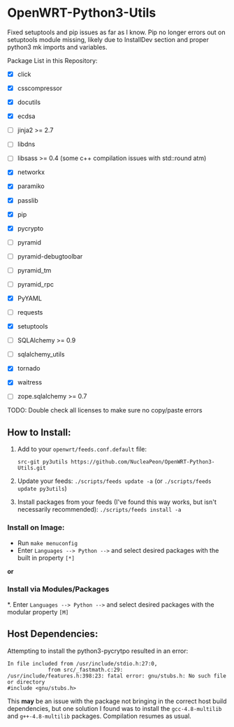 # OpenWRT-Python3-Utils

Fixed setuptools and pip issues as far as I know. Pip no longer errors out on setuptools module missing, likely due to InstallDev section and proper python3 mk imports and variables.


Package List in this Repository:

 * [X] click
 * [X] csscompressor
 * [X] docutils
 * [X] ecdsa
 * [ ] jinja2 >= 2.7
 * [ ] libdns
 * [ ] libsass >= 0.4 (some c++ compilation issues with std::round atm)
 * [X] networkx 
 * [X] paramiko
 * [X] passlib
 * [X] pip
 * [X] pycrypto
 * [ ] pyramid
 * [ ] pyramid-debugtoolbar
 * [ ] pyramid_tm
 * [ ] pyramid_rpc
 * [X] PyYAML
 * [ ] requests
 * [X] setuptools
 * [ ] SQLAlchemy >= 0.9
 * [ ] sqlalchemy_utils
 * [X] tornado
 * [X] waitress
 * [ ] zope.sqlalchemy >= 0.7
 

TODO: Double check all licenses to make sure no copy/paste errors

## How to Install:

1. Add to your `openwrt/feeds.conf.default` file:

   `src-git py3utils https://github.com/NucleaPeon/OpenWRT-Python3-Utils.git`
2. Update your feeds: `./scripts/feeds update -a` (or `./scripts/feeds update py3utils`)
3. Install packages from your feeds (I've found this way works, but isn't necessarily recommended): `./scripts/feeds install -a`

### Install on Image:
* Run `make menuconfig`
* Enter `Languages --> Python -->` and select desired packages with the built in property `[*]`

**or**

### Install via Modules/Packages
*. Enter `Languages --> Python -->` and select desired packages with the modular property `[M]`


## Host Dependencies:

Attempting to install the python3-pycrytpo resulted in an error:

    In file included from /usr/include/stdio.h:27:0,
                 from src/_fastmath.c:29:
    /usr/include/features.h:398:23: fatal error: gnu/stubs.h: No such file or directory
    #include <gnu/stubs.h>

This **may** be an issue with the package not bringing in the correct host build dependencies, but one solution I found was to install the `gcc-4.8-multilib` and `g++-4.8-multilib` packages. Compilation resumes as usual.
